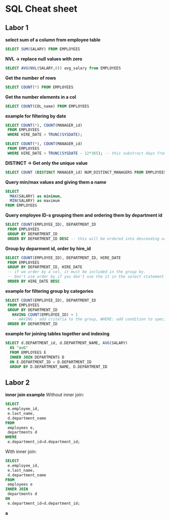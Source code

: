 # SQL Cheat sheet

## Labor 1

__select sum of a column from employee table__  
 ~~~~SQL
SELECT SUM(SALARY) FROM EMPLOYEES
~~~~
__NVL ->  replace null values with zero__  
 ~~~~SQL
SELECT AVG(NVL(SALARY,0)) avg_salary from EMPLOYEES
~~~~

__Get the number  of rows__
 ~~~~SQL
SELECT COUNT(*) FROM EMPLOYEES
~~~~

__Get the number elements in a col__  
 ~~~~SQL
SELECT COUNT(COL_name) FROM EMPLOYEES
~~~~

__example for filtering by date__  
 ~~~~SQL
SELECT COUNT(*), COUNT(MANAGER_id)
  FROM EMPLOYEES
  WHERE HIRE_DATE > TRUNC(SYSDATE);

SELECT COUNT(*), COUNT(MANAGER_id)
  FROM EMPLOYEES
  WHERE HIRE_DATE > TRUNC(SYSDATE - 12*365); -- this substract days from sysdate
~~~~

__DISTINCT -> Get only the unique value__  
 ~~~~SQL
SELECT COUNT (DISTINCT MANAGER_id) NUM_DISTINCT_MANAGERS FROM EMPLOYEES
~~~~
__Query min/max values and giving them a name__
~~~~SQL
SELECT 
  MAX(SALARY) as minimum,
  MIN(SALARY) as maximum
FROM EMPLOYEES
~~~~

__Query employee ID-s grouping them and ordering them by department id__
~~~~SQL
SELECT COUNT(EMPLOYEE_ID), DEPARTMENT_ID
 FROM EMPLOYEES
 GROUP BY DEPARTMENT_ID
 ORDER BY DEPARTMENT_ID DESC -- this will be ordered into descending order
 ~~~~
 
 __Group by deparment id, order by hire_id__
 ~~~~SQL
 SELECT COUNT(EMPLOYEE_ID), DEPARTMENT_ID, HIRE_DATE
  FROM EMPLOYEES
  GROUP BY DEPARTMENT_ID, HIRE_DATE 
  -- if we order by a col, it must be included in the group by.
  -- Don't use order by if you don't use the it in the select statement
  ORDER BY HIRE_DATE DESC 
 ~~~~
 __example for filtering group by categories__  
 ~~~SQL
 SELECT COUNT(EMPLOYEE_ID), DEPARTMENT_ID
  FROM EMPLOYEES
  GROUP BY DEPARTMENT_ID
    HAVING COUNT(EMPLOYEE_ID) > 1 
    -- HAVING : add criteria to the group, WHERE: add condition to specific rows
  ORDER BY DEPARTMENT_ID
~~~~
__example for joining tables together and indexing__ 
~~~~SQL
SELECT d.DEPARTMENT_id, d.DEPARTMENT_NAME, AVG(SALARY)
  AS "avG" 
  FROM EMPLOYEES E
  INNER JOIN DEPARTMENTS D
  ON E.DEPARTMENT_ID = D.DEPARTMENT_ID
  GROUP BY D.DEPARTMENT_NAME, D.DEPARTMENT_ID
~~~~

## Labor 2
__inner join example__ 
Without inner join:
 ~~~~SQL
SELECT
  e.employee_id,
  e.last_name,
  d.department_name
FROM
  employees e,
  departments d
WHERE
  e.department_id=d.department_id;
~~~~
With inner join:
 ~~~~SQL
SELECT
  e.employee_id,
  e.last_name,
  d.department_name
FROM
  employees e
INNER JOIN
  departments d
ON
  e.department_id=d.department_id;
~~~~
__a__  
 ~~~~SQL

~~~~
